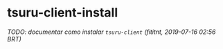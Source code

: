 # tsuru-client-install

_TODO: documentar como instalar `tsuru-client` (fititnt, 2019-07-16 02:56 BRT)_
